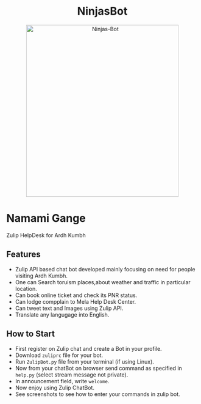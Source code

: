 <h1 align="center">NinjasBot</h1>
<p align="center">
  <a href="https://github.com/cef1998/WASP">
    <img  title="Ninjas-Bot" src="https://user-images.githubusercontent.com/33161970/52293147-33128700-299c-11e9-8085-026ae437f56a.png" width="400" height="450">
  </a>
</p>

# Namami Gange
Zulip HelpDesk for Ardh Kumbh

 
 ## Features
 
* Zulip API based chat bot developed mainly focusing on need for people visiting Ardh Kumbh.
* One can Search  toruism places,about weather and traffic in particular location.
* Can book online ticket and check its PNR status.
* Can lodge compplain to Mela Help Desk Center.
* Can tweet text and Images using Zulip API.
* Translate any langugage into English.

## How to Start

* First register on Zulip chat and create a Bot in your profile.
* Download ```zuliprc``` file for your bot.
* Run ```ZulipBot.py``` file from your terminal (if using Linux).
* Now from your chatBot on browser send command as specified in ```help.py``` (select stream message not private).
* In announcement field, write ```welcome```.
* Now enjoy using Zulip ChatBot.
* See screenshots to see how to enter your commands in zulip bot.
